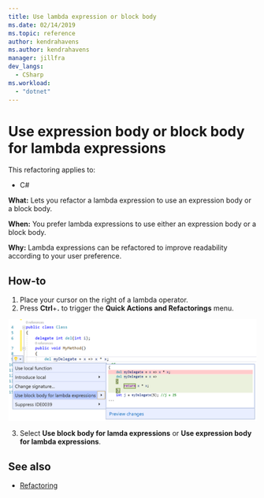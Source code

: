 ```yaml
---
title: Use lambda expression or block body
ms.date: 02/14/2019
ms.topic: reference
author: kendrahavens
ms.author: kendrahavens
manager: jillfra
dev_langs:
  - CSharp
ms.workload:
  - "dotnet"
---
```

# Use expression body or block body for lambda expressions

This refactoring applies to:

- C#

**What:** Lets you refactor a lambda expression to use an expression body or a block body.

**When:** You prefer lambda expressions to use either an expression body or a block body. 

**Why:** Lambda expressions can be refactored to improve readability according to your user preference.

## How-to

1. Place your cursor on the right of a lambda operator.
2. Press **Ctrl**+**.** to trigger the **Quick Actions and Refactorings** menu.

  ![Use lambda expression/block body](media/block-body-lambda.png)

3. Select **Use block body for lamda expressions** or **Use expression body for lambda expressions**.

## See also

- [Refactoring](../refactoring-in-visual-studio.md)
